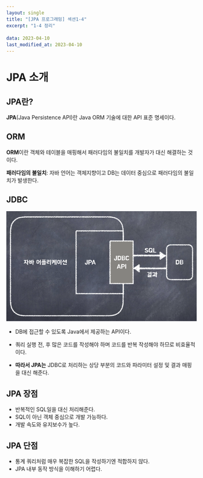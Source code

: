 ```yaml
---
layout: single
title: "[JPA 프로그래밍] 섹션1-4"
excerpt: "1-4 정리"

data: 2023-04-10
last_modified_at: 2023-04-10
---
```


# JPA 소개

## JPA란?

**JPA**(Java Persistence API)란 Java ORM 기술에 대한 API 표준 명세이다.

## ORM

**ORM**이란 객체와 테이블을 매핑해서 패러다임의 불일치를 개발자가 대신 해결하는 것이다.

**패러다임의 불일치**: 자바 언어는 객체지향이고 DB는 데이터 중심으로 패러다임의 불일치가 발생한다.

## JDBC

![img1](../img/img1.png)

- DB에 접근할 수 있도록 Java에서 제공하는 API이다.
- 쿼리 실행 전, 후 많은 코드를 작성해야 하며 코드를 반복 작성해야 하므로 비효율적이다.

- **따라서 JPA는** JDBC로 처리하는 상당 부분의 코드와 파라미터 설정 및 결과 매핑을 대신 해준다.

## JPA 장점

- 반복적인 SQL일을 대신 처리해준다.
- SQL이 아닌 객체 중심으로 개발 가능하다.
- 개발 속도와 유지보수가 높다.

## JPA 단점

- 통계 쿼리처럼 매우 복잡한 SQL을 작성하기엔 적합하지 않다.
- JPA 내부 동작 방식을 이해하기 어렵다.
